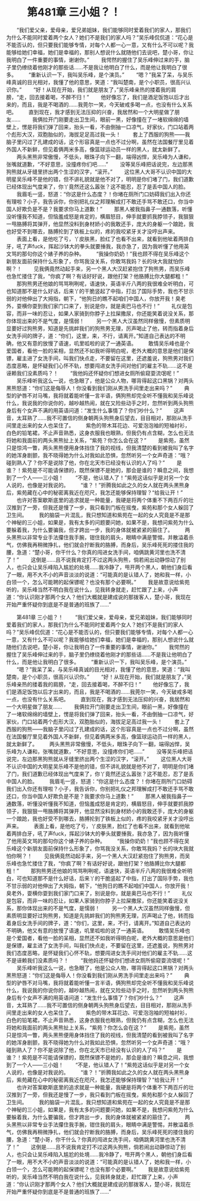 # 　　第481章 三小姐？！
　　“我们爱父亲，爱母亲，爱兄弟姐妹，我们能够同时爱着我们的家人，那我们为什么不能同时爱着两个女人？她们不是我们的家人吗？”吴乐峰侃侃道：“花心是不能否认的，但只要我们能够专情，对每个人都一心一意，又有什么不可以呢？我能够给她们幸福，她们是幸福的，那别人想说什么就随他们去说吧，楚小哥，你让我明白了一件重要的事情，谢谢你。”
　　我愕然的握住了吴乐峰伸过来的手，脑子里仍缭绕着他刚才的那些话……不是我让他明白了什么，而是他让我明白了很多。
　　“重新认识一下，我叫吴乐峰，是个演员。”
　　“嗯？”我呆了呆，与吴乐峰真诚的目光相对，我懂了他的意思，笑道：“我叫楚南，是个小职员，很高兴认识你。”
　　“好！从现在开始，我们就是朋友了，”吴乐峰亲热的搂着我的肩膀，“走，回去接着喝，不醉不归！”
　　他好像忘了，我们是酒足饭饱以后才出来的，而且，我是不喝酒的……我莞尔一笑，今天破戒多喝一点，也没有什么关系吧。
　　直到现在，我才感到无法压抑的兴奋，我居然和一个大明星做了朋友……
　　我俩拉开门刚要走出卫生间，眼前一黑，好像撞在了一堵软绵绵的墙壁上，愣是将我们弹了回来，抬头一看，不由倒抽一口凉气，好家伙，门口站着两个彪形大汉，双胞胎似的，海拔足足高过我一头！
　　套上了西服的狗熊——我脑子里闪过了孔建成的话，这个形容真是一点也不过分啊，虽然在法国餐厅里见着外国人不新鲜，但见着俩两米多高，像篮球运动员一样的黑人，就太新鲜了。
　　两头黑熊非常傲慢，不低头，眼珠子向下一翻，端得凶悍，吴乐峰为人谦和，张嘴就道歉，“不好意思，没撞疼你们吧……”
　　没等吴乐峰把话说完，左边那黑狗熊就从牙缝里挤出两个生涩的汉字，“滚开。”
　　这位黑人大哥不认识中国的大明星吴乐峰不是他的错，但不讲礼貌就是他不对了，明明是你们堵了门，我们道歉已经体现出气度来了，你丫竟然还这么嚣张？这不能忍，忍了是丢中国人的脸。
　　我眉毛一竖，怒道：“你这是什么态度？！你堵在厕所门口妨碍我们出入你还有理啦？小子，我告诉你，你别把礼仪之邦理解成打不敢还手骂不敢还口，你当中国人好欺负是不是？我要求你马上道歉！”
　　那黑人被我指鼻子一通数落，听懂没听懂我不知道，但恼羞成怒是肯定的，横眉怒目，伸手就要抓我脖领子，我狠狠一甩胳膊将其弹开，他显然没料到身材娇小的我敢还手，庞大的身躯一个踉跄，我也好受不到哪去，胳膊抡到了铁板上似的，疼的我咬紧牙关才没哼出声来。
　　表面上看，是他吃了亏，丫皮肤黑，脸红了也看不出来，就看到他呲着两排白牙，吼了声fuck，挥起沙钵大的拳头就要捶我，我亦急了，因为我听懂了他用英文骂的那句你这个婊子养的杂种。
　　“我操你奶奶！”我也顾不得在吴乐峰这个新朋友面前保持什么形象了，你骂我没关系，你敢骂我妈？长的块大我就怕你啊？！
　　见我俩竟然动起手来，另一个黑人大汉赶紧抱住了狗熊男，而吴乐峰也急忙搂住了我，“你疯了啊？有话好好说，跟他打架？他胳膊比你大腿都粗！”
　　那狗熊男还他娘的骂骂咧咧呢，语速快，英语半斤八两的我很难全听明白，可也知道那不是什么好话，后来丫的干脆竖起了中指，打出了国际手势，我也不甘示弱的对他伸出了大拇指，朝下，“他狗日的瞧不起咱们中国人，你放开我！臭老外，耍横你耍到我们家门口来了，别说是你，就是奥巴马也不行！”
　　礼仪是包容，而非一味的忍让，如果人家骑到你脖子上拉屎撒尿，你还能笑着说没关系，那你体现出来的不是气度，是懦弱！
　　另一个黑人大汉虽然同样傲慢，但素质明显要好过狗熊男，知道是先挑衅我们的狗熊男无理，厉声喝止了他，转而指着身后女洗手间的牌子，道：“你们，这里，来，不行，请离开。”知道自己表达的不明确，他又有意的放慢了语速，叽里呱啦的说了一通英语。
　　敢情吴乐峰也是个爱国者，看他一脸的呆相，显然还不如我听得明白呢，老外大概的意思是他们是保镖，雇主进了女洗手间，叫我们快点走，不要留在这里，还遮羞说，狗熊男对我们态度恶略，是怀疑我们心怀不轨，想要闯进女洗手间对他们的雇主不轨……这不是诬赖我们没素质吗？！
　　“我他妈还怀疑你们想进女厕所偷窥耍流氓呢！”
　　吴乐峰听我这么一说，也急眼了，他是公众人物，哪背得起这口黑锅？对两头黑熊怒道：“你们这是侮辱人！你没看到我们刚从男洗手间里走出来吗？”
　　典型的驴唇不对马嘴，我将就着能听懂一言半语，俩狗熊却完全听不懂我和吴乐峰说什么，我说我的你说你的，越吵越热闹，就在又险些动手之时，忽然听到两头狗熊身后有个女声不满的用英语问道：“发生什么事情了？你们吵什么？”
　　这声音，太耳熟了……我不可置信的侧身朝两头狗熊身后望去，目目相对，那刚从洗手间里走出来的女人也呆住了。
　　紫色的带木耳花边、可爱泡泡袖的短袖衬衫，白色的铅笔裙，不止声音熟悉，这身衣服我也眼熟，但我仍有点含糊，怎么也无法将她和我面前的两头黑熊扯上关系，“紫苑？你怎么会在这？”
　　是紫苑，虽然只是惊鸿一瞥，两头黑熊便用身体挡住了我的视线，但我清楚的看到被我叫了名字的她浑身剧颤，我不晓得她为什么对我如此恐惧，忽然听另一个女声奇道：“哦？碰到熟人了？你不是说除了他，你在北天市已经没有认识的人了吗？”
　　是谁？！紫苑是不可能请保镖的，既然保镖不是她的，那会是谁的？瞬息之间，我想到了一个人——三小姐！
　　“不是，他认错人了！”紫苑这话似乎是对另一个女人说的，也像是对我说的。
　　“谁？！”折腾我如此之久的女人就在两头黑熊身后，紫苑藏在心中的秘密离我近在咫尺，我怎还能够保持理智？“给我让开！”
　　也许对答案歇斯底里的追求就是一种能量，我硬是将两个体重不下两百斤的壮汉推到了一旁，但我还是慢了一步，我只看到门板在摇曳，紫苑和那个女人躲回了卫生间。
　　我的脑袋一片混乱，我只想知道和紫苑在一起的女人究竟是不是那个神秘的三小姐，如果是，我有太多的问题要问她，如果不是，我想问紫苑为什么要躲着我，为什么要骗我，但才跨出一步，我的身体就被紧紧的箍住了。
　　两头黑熊以非常专业手法攥住我手腕，钳住我的肩头，眼睛中满是警惕，并散溢着杀气，仿佛我再稍微挣扎，他们就会拧断我的胳膊，而身后，吴乐峰死死的搂住我的腰，急道：“楚小哥，你干什么？你真的闯进女洗手间，咱俩跳黄河里也洗不清了！”
　　这倒是……且不说我肯定打不过这两头狗熊，倘若闹出动静惊动了别人，也只会让吴乐峰陷入尴尬的处境……我冷静了，甩开两个黑人，朝他们身后看了一眼，用不大不小的声音淡淡的说道：“可能真的是认错人了，她和我一样，小白领一个，怎么可能聘的起保镖呢？也没有那个必要啊。”
　　我是故意说给紫苑听的，吴乐峰当然不明白我在说什么，见我转身就走，赶忙跟了上来，小声道：“你认识刚才那两个女人？他们大概就是建成说的那拨客人，楚小哥，我现在开始严重怀疑你到底是不是普通的班族了……”

　　第481章 三小姐？！
　　“我们爱父亲，爱母亲，爱兄弟姐妹，我们能够同时爱着我们的家人，那我们为什么不能同时爱着两个女人？她们不是我们的家人吗？”吴乐峰侃侃道：“花心是不能否认的，但只要我们能够专情，对每个人都一心一意，又有什么不可以呢？我能够给她们幸福，她们是幸福的，那别人想说什么就随他们去说吧，楚小哥，你让我明白了一件重要的事情，谢谢你。”
　　我愕然的握住了吴乐峰伸过来的手，脑子里仍缭绕着他刚才的那些话……不是我让他明白了什么，而是他让我明白了很多。
　　“重新认识一下，我叫吴乐峰，是个演员。”
　　“嗯？”我呆了呆，与吴乐峰真诚的目光相对，我懂了他的意思，笑道：“我叫楚南，是个小职员，很高兴认识你。”
　　“好！从现在开始，我们就是朋友了，”吴乐峰亲热的搂着我的肩膀，“走，回去接着喝，不醉不归！”
　　他好像忘了，我们是酒足饭饱以后才出来的，而且，我是不喝酒的……我莞尔一笑，今天破戒多喝一点，也没有什么关系吧。
　　直到现在，我才感到无法压抑的兴奋，我居然和一个大明星做了朋友……
　　我俩拉开门刚要走出卫生间，眼前一黑，好像撞在了一堵软绵绵的墙壁上，愣是将我们弹了回来，抬头一看，不由倒抽一口凉气，好家伙，门口站着两个彪形大汉，双胞胎似的，海拔足足高过我一头！
　　套上了西服的狗熊——我脑子里闪过了孔建成的话，这个形容真是一点也不过分啊，虽然在法国餐厅里见着外国人不新鲜，但见着俩两米多高，像篮球运动员一样的黑人，就太新鲜了。
　　两头黑熊非常傲慢，不低头，眼珠子向下一翻，端得凶悍，吴乐峰为人谦和，张嘴就道歉，“不好意思，没撞疼你们吧……”
　　没等吴乐峰把话说完，左边那黑狗熊就从牙缝里挤出两个生涩的汉字，“滚开。”
　　这位黑人大哥不认识中国的大明星吴乐峰不是他的错，但不讲礼貌就是他不对了，明明是你们堵了门，我们道歉已经体现出气度来了，你丫竟然还这么嚣张？这不能忍，忍了是丢中国人的脸。
　　我眉毛一竖，怒道：“你这是什么态度？！你堵在厕所门口妨碍我们出入你还有理啦？小子，我告诉你，你别把礼仪之邦理解成打不敢还手骂不敢还口，你当中国人好欺负是不是？我要求你马上道歉！”
　　那黑人被我指鼻子一通数落，听懂没听懂我不知道，但恼羞成怒是肯定的，横眉怒目，伸手就要抓我脖领子，我狠狠一甩胳膊将其弹开，他显然没料到身材娇小的我敢还手，庞大的身躯一个踉跄，我也好受不到哪去，胳膊抡到了铁板上似的，疼的我咬紧牙关才没哼出声来。
　　表面上看，是他吃了亏，丫皮肤黑，脸红了也看不出来，就看到他呲着两排白牙，吼了声fuck，挥起沙钵大的拳头就要捶我，我亦急了，因为我听懂了他用英文骂的那句你这个婊子养的杂种。
　　“我操你奶奶！”我也顾不得在吴乐峰这个新朋友面前保持什么形象了，你骂我没关系，你敢骂我妈？长的块大我就怕你啊？！
　　见我俩竟然动起手来，另一个黑人大汉赶紧抱住了狗熊男，而吴乐峰也急忙搂住了我，“你疯了啊？有话好好说，跟他打架？他胳膊比你大腿都粗！”
　　那狗熊男还他娘的骂骂咧咧呢，语速快，英语半斤八两的我很难全听明白，可也知道那不是什么好话，后来丫的干脆竖起了中指，打出了国际手势，我也不甘示弱的对他伸出了大拇指，朝下，“他狗日的瞧不起咱们中国人，你放开我！臭老外，耍横你耍到我们家门口来了，别说是你，就是奥巴马也不行！”
　　礼仪是包容，而非一味的忍让，如果人家骑到你脖子上拉屎撒尿，你还能笑着说没关系，那你体现出来的不是气度，是懦弱！
　　另一个黑人大汉虽然同样傲慢，但素质明显要好过狗熊男，知道是先挑衅我们的狗熊男无理，厉声喝止了他，转而指着身后女洗手间的牌子，道：“你们，这里，来，不行，请离开。”知道自己表达的不明确，他又有意的放慢了语速，叽里呱啦的说了一通英语。
　　敢情吴乐峰也是个爱国者，看他一脸的呆相，显然还不如我听得明白呢，老外大概的意思是他们是保镖，雇主进了女洗手间，叫我们快点走，不要留在这里，还遮羞说，狗熊男对我们态度恶略，是怀疑我们心怀不轨，想要闯进女洗手间对他们的雇主不轨……这不是诬赖我们没素质吗？！
　　“我他妈还怀疑你们想进女厕所偷窥耍流氓呢！”
　　吴乐峰听我这么一说，也急眼了，他是公众人物，哪背得起这口黑锅？对两头黑熊怒道：“你们这是侮辱人！你没看到我们刚从男洗手间里走出来吗？”
　　典型的驴唇不对马嘴，我将就着能听懂一言半语，俩狗熊却完全听不懂我和吴乐峰说什么，我说我的你说你的，越吵越热闹，就在又险些动手之时，忽然听到两头狗熊身后有个女声不满的用英语问道：“发生什么事情了？你们吵什么？”
　　这声音，太耳熟了……我不可置信的侧身朝两头狗熊身后望去，目目相对，那刚从洗手间里走出来的女人也呆住了。
　　紫色的带木耳花边、可爱泡泡袖的短袖衬衫，白色的铅笔裙，不止声音熟悉，这身衣服我也眼熟，但我仍有点含糊，怎么也无法将她和我面前的两头黑熊扯上关系，“紫苑？你怎么会在这？”
　　是紫苑，虽然只是惊鸿一瞥，两头黑熊便用身体挡住了我的视线，但我清楚的看到被我叫了名字的她浑身剧颤，我不晓得她为什么对我如此恐惧，忽然听另一个女声奇道：“哦？碰到熟人了？你不是说除了他，你在北天市已经没有认识的人了吗？”
　　是谁？！紫苑是不可能请保镖的，既然保镖不是她的，那会是谁的？瞬息之间，我想到了一个人——三小姐！
　　“不是，他认错人了！”紫苑这话似乎是对另一个女人说的，也像是对我说的。
　　“谁？！”折腾我如此之久的女人就在两头黑熊身后，紫苑藏在心中的秘密离我近在咫尺，我怎还能够保持理智？“给我让开！”
　　也许对答案歇斯底里的追求就是一种能量，我硬是将两个体重不下两百斤的壮汉推到了一旁，但我还是慢了一步，我只看到门板在摇曳，紫苑和那个女人躲回了卫生间。
　　我的脑袋一片混乱，我只想知道和紫苑在一起的女人究竟是不是那个神秘的三小姐，如果是，我有太多的问题要问她，如果不是，我想问紫苑为什么要躲着我，为什么要骗我，但才跨出一步，我的身体就被紧紧的箍住了。
　　两头黑熊以非常专业手法攥住我手腕，钳住我的肩头，眼睛中满是警惕，并散溢着杀气，仿佛我再稍微挣扎，他们就会拧断我的胳膊，而身后，吴乐峰死死的搂住我的腰，急道：“楚小哥，你干什么？你真的闯进女洗手间，咱俩跳黄河里也洗不清了！”
　　这倒是……且不说我肯定打不过这两头狗熊，倘若闹出动静惊动了别人，也只会让吴乐峰陷入尴尬的处境……我冷静了，甩开两个黑人，朝他们身后看了一眼，用不大不小的声音淡淡的说道：“可能真的是认错人了，她和我一样，小白领一个，怎么可能聘的起保镖呢？也没有那个必要啊。”
　　我是故意说给紫苑听的，吴乐峰当然不明白我在说什么，见我转身就走，赶忙跟了上来，小声道：“你认识刚才那两个女人？他们大概就是建成说的那拨客人，楚小哥，我现在开始严重怀疑你到底是不是普通的班族了……”
